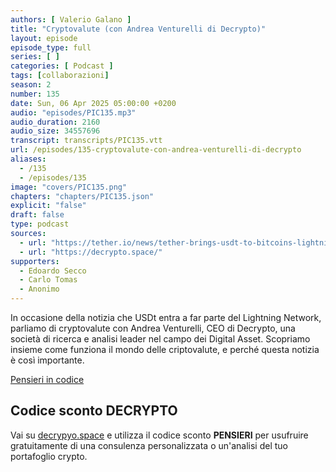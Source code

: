 ```yaml
---
authors: [ Valerio Galano ]
title: "Cryptovalute (con Andrea Venturelli di Decrypto)"
layout: episode
episode_type: full
series: [ ]
categories: [ Podcast ]
tags: [collaborazioni]
season: 2
number: 135
date: Sun, 06 Apr 2025 05:00:00 +0200
audio: "episodes/PIC135.mp3"
audio_duration: 2160
audio_size: 34557696
transcript: transcripts/PIC135.vtt
url: /episodes/135-cryptovalute-con-andrea-venturelli-di-decrypto
aliases:
  - /135
  - /episodes/135
image: "covers/PIC135.png"
chapters: "chapters/PIC135.json"
explicit: "false"
draft: false
type: podcast
sources:
  - url: "https://tether.io/news/tether-brings-usdt-to-bitcoins-lightning-network-ushering-in-a-new-era-of-unstoppable-technology/"
  - url: "https://decrypto.space/"
supporters:
  - Edoardo Secco
  - Carlo Tomas
  - Anonimo
---
```


In occasione della notizia che USDt entra a far parte del Lightning Network, parliamo di cryptovalute con Andrea Venturelli, CEO di Decrypto, una società di ricerca e analisi leader nel campo dei Digital Asset. Scopriamo insieme come funziona il mondo delle criptovalute, e perché questa notizia è così importante.

[Pensieri in codice](https://pensieriincodice.it/135)

## Codice sconto DECRYPTO
Vai su [decrypyo.space](https://decrypto.space) e utilizza il codice sconto **PENSIERI** per usufruire gratuitamente di una consulenza personalizzata o un'analisi del tuo portafoglio crypto.
